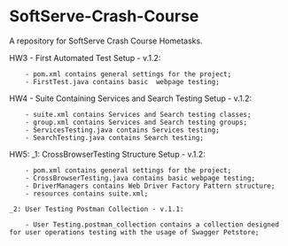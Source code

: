 # SoftServe-Crash-Course
A repository for SoftServe Crash Course Hometasks. 

HW3 - First Automated Test Setup - v.1.2:

	    - pom.xml contains general settings for the project;
	    - FirstTest.java contains basic  webpage testing;

HW4 - Suite Containing Services and Search Testing Setup - v.1.2:

	    - suite.xml contains Services and Search testing classes;
	    - group.xml contains Services and Search testing groups;
	    - ServicesTesting.java contains Services testing;
	    - SearchTesting.java contains Search testing;

HW5:
	 _1: CrossBrowserTesting Structure Setup - v.1.2:
     
	    - pom.xml contains general settings for the project;
	    - CrossBrowserTesting.java contains basic webpage testing;
	    - DriverManagers contains Web Driver Factory Pattern structure;
	    - resources contains suite.xml;
		
	_2: User Testing Postman Collection - v.1.1:
     
	    - User Testing.postman_collection contains a collection designed for user operations testing with the usage of Swagger Petstore;
	 
